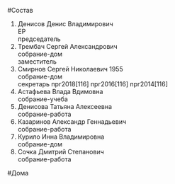#Состав  
1. Денисов Денис Владимирович  
    ЕР  
    председатель  
2. Трембач Сергей Александрович  
    собрание-дом  
    заместитель  
3. Смирнов Сергей Николаевич 1955  
    собрание-дом  
    секретарь прг2018[116] прг2016[116] прг2014[116]  
4. Астафьева Влада Вдимовна  
    собрание-учеба  
5. Денисова Татьяна Алексеевна  
    собрание-работа  
6. Казаринов Александр Геннадьевич  
    собрание-работа  
7. Курило Инна Владимировна  
    собрание-дом  
8. Сочка Дмитрий Степанович  
    собрание-работа  
  
#Дома  
  
